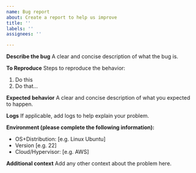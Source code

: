 ```yaml
---
name: Bug report
about: Create a report to help us improve
title: ''
labels: ''
assignees: ''

---
```


**Describe the bug**
A clear and concise description of what the bug is.

**To Reproduce**
Steps to reproduce the behavior:
1. Do this
2. Do that...

**Expected behavior**
A clear and concise description of what you expected to happen.

**Logs**
If applicable, add logs to help explain your problem.

**Environment (please complete the following information):**
 - OS+Distribution: [e.g. Linux Ubuntu]
 - Version [e.g. 22]
 - Cloud/Hypervisor: [e.g. AWS]

**Additional context**
Add any other context about the problem here.
